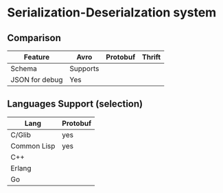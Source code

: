 # Serialization-Deserialzation system

## Comparison

|Feature       |Avro    |Protobuf|Thrift|
|--------------|--------|--------|------|
|Schema        |Supports|        |      |
|JSON for debug|Yes     |



## Languages Support (selection)

|Lang        |Protobuf|
|------------|--------|
|C/Glib      | yes
|Common Lisp | yes
|C++ 
|Erlang
|Go